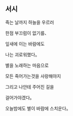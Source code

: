 ## 서시
죽는 날까지 하늘을 우르러

한점 부끄럼이 없기를、

잎새에 이는 바람에도

나는 괴로워했다。

별을 노래하는 마음으로

모든 죽어가는것을 사랑해야지

그리고 나안테 주어진 길을

걸어가야겠다。

오늘밤에도 별이 바람에 스치운다。

